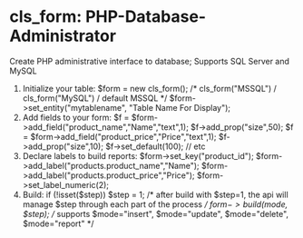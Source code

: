 # cls_form: PHP-Database-Administrator

Create PHP administrative interface to database;
Supports SQL Server and MySQL

1. Initialize your table:
$form = new cls_form(); /* cls_form("MSSQL") / cls_form("MySQL") / default MSSQL */
$form->set_entity("mytablename", "Table Name For Display");
2. Add fields to your form:
$f = $form->add_field("product_name","Name","text",1);
$f->add_prop("size",50);
$f = $form->add_field("product_price","Price","text",1);
$f->add_prop("size",10);
$f->set_default(100);
// etc
3. Declare labels to build reports:
$form->set_key("product_id");
$form->add_label("products.product_name","Name");
$form->add_label("products.product_price","Price");
$form->set_label_numeric(2);
4. Build:
if (!isset($step)) $step = 1; /* after build with $step=1, the api will manage $step through each part of the process */
$form->build($mode, $step); /* supports $mode="insert", $mode="update", $mode="delete", $mode="report" */
